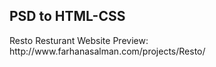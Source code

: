 <h2>PSD to HTML-CSS</h2>
Resto Resturant Website Preview: http://www.farhanasalman.com/projects/Resto/
